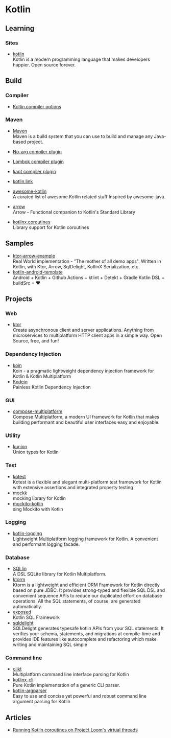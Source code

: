 # Kotlin

## Learning

### Sites

- [kotlin](https://kotlinlang.org/)
  <br/>Kotlin is a modern programming language that makes developers happier. Open source forever.

## Build

### Compiler

- [Kotlin compiler options](https://kotlinlang.org/docs/compiler-reference.html)

### Maven

- [Maven](https://kotlinlang.org/docs/maven.html)
  <br/>Maven is a build system that you can use to build and manage any Java-based project.

- [No-arg compiler plugin](https://kotlinlang.org/docs/no-arg-plugin.html)
- [Lombok compiler plugin](https://kotlinlang.org/docs/lombok.html)
- [kapt compiler plugin](https://kotlinlang.org/docs/kapt.html)


- [kotlin.link](https://kotlin.link/)
- [awesome-kotlin](https://github.com/KotlinBy/awesome-kotlin)
  <br/>A curated list of awesome Kotlin related stuff Inspired by awesome-java.
- [arrow](https://github.com/arrow-kt/arrow)
  <br/>Λrrow - Functional companion to Kotlin's Standard Library
- [kotlinx.coroutines](https://github.com/Kotlin/kotlinx.coroutines)
  <br/>Library support for Kotlin coroutines

## Samples

- [ktor-arrow-example](https://github.com/nomisRev/ktor-arrow-example)
  <br/>Real World implementation - "The mother of all demo apps". Written in Kotlin, with Ktor, Arrow, SqlDelight,
  KotlinX Serialization, etc.
- [kotlin-android-template](https://github.com/cortinico/kotlin-android-template)
  <br/>Android + Kotlin + Github Actions + ktlint + Detekt + Gradle Kotlin DSL + buildSrc = ❤️

## Projects

### Web

- [ktor](https://ktor.io/)
  <br/>Create asynchronous client and server applications. Anything from microservices to multiplatform HTTP client apps
  in a simple way. Open Source, free, and fun!

### Dependency Injection

- [koin](https://github.com/InsertKoinIO/koin)
  <br/>Koin - a pragmatic lightweight dependency injection framework for Kotlin & Kotlin Multiplatform
- [Kodein](https://kosi-libs.org/)
  <br/>Painless Kotlin Dependency Injection

### GUI

- [compose-multiplatform](https://github.com/JetBrains/compose-multiplatform)
  <br/>Compose Multiplatform, a modern UI framework for Kotlin that makes building performant and beautiful user
  interfaces easy and enjoyable.

### Utility

- [kunion](https://github.com/renatoathaydes/kunion)
  <br/>Union types for Kotlin

### Test

- [kotest](https://kotest.io/)
  <br/>Kotest is a flexible and elegant multi-platform test framework for Kotlin with extensive assertions and
  integrated property testing
- [mockk](https://mockk.io/)
  <br/>mocking library for Kotlin
- [mockito-kotlin](https://github.com/mockito/mockito-kotlin)
  <br/>sing Mockito with Kotlin

### Logging

- [kotlin-logging](https://github.com/oshai/kotlin-logging)
  <br/>Lightweight Multiplatform logging framework for Kotlin. A convenient and performant logging facade.

### Database

- [SQLlin](https://github.com/ctripcorp/SQLlin)
  <br/>A DSL SQLite library for Kotlin Multiplatform.
- [ktorm](https://www.ktorm.org/)
  <br/>Ktorm is a lightweight and efficient ORM Framework for Kotlin directly based on pure JDBC. It provides
  strong-typed and flexible SQL DSL and convenient sequence APIs to reduce our duplicated effort on database operations.
  All the SQL statements, of course, are generated automatically.
- [exposed](https://github.com/JetBrains/Exposed)
  <br/>Kotlin SQL Framework
- [sqldelight](https://cashapp.github.io/sqldelightSQLDelight)
  <br/>SQLDelight generates typesafe kotlin APIs from your SQL statements. It verifies your schema, statements, and
  migrations at compile-time and provides IDE features like autocomplete and refactoring which make writing and
  maintaining SQL simple

### Command line

- [clikt](https://github.com/ajalt/clikt)
  <br/>Multiplatform command line interface parsing for Kotlin
- [kotlinx-cli](https://github.com/Kotlin/kotlinx-cli)
  <br/>Pure Kotlin implementation of a generic CLI parser.
- [kotlin-argparser](https://github.com/xenomachina/kotlin-argparser)
  <br/>Easy to use and concise yet powerful and robust command line argument parsing for Kotlin



## Articles

- [Running Kotlin coroutines on Project Loom's virtual threads](https://kt.academy/article/dispatcher-loom)
